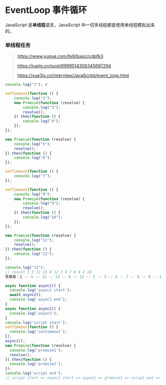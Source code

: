 # EventLoop 事件循环

JavaScript 是**单线程**语言，JavaScript 中一切多线程都是使用单线程模拟出来的。

### 单线程任务

> https://www.yuque.com/fe9/basic/cdpfk3
>
> https://juejin.cn/post/6999514306345697294
>
> https://vue3js.cn/interview/JavaScript/event_loop.html

```javascript
console.log("1"); √

setTimeout(function () {
    console.log("2");
    new Promise(function (resolve) {
        console.log("3");
        resolve();
    }).then(function () {
        console.log("4");
    });
});

new Promise(function (resolve) {
    console.log("5");
    resolve();
}).then(function () {
    console.log("6");
});

setTimeout(function () {
    console.log("7");
});

setTimeout(function () {
    console.log("8");
    new Promise(function (resolve) {
        console.log("9");
        resolve();
    }).then(function () {
        console.log("10");
    });
});

new Promise(function (resolve) {
    console.log("11");
    resolve();
}).then(function () {
    console.log("12");
});

console.log("13");
// result 1 5 11 13 6 12 2 3 7 8 9 4 10
答案是：1 -- 5 -- 11 -- 13 -- 6 -- 12 -- 2 -- 3 -- 4 -- 7 -- 8 -- 9 -- 10
```

```javascript
async function async1() {
  console.log('async1 start');
  await async2();
  console.log('async1 end');
}
async function async2() {
  console.log('async2');
}
console.log('script start');
setTimeout(function () {
  console.log('settimeout');
});
async1();
new Promise(function (resolve) {
  console.log('promise1');
  resolve();
}).then(function () {
  console.log('promise2');
});
console.log('script end');
// script start => async1 start => async2 => promise1 => script end => async1 end => promise2 => settimeout
```
